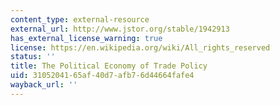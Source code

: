 ```yaml
---
content_type: external-resource
external_url: http://www.jstor.org/stable/1942913
has_external_license_warning: true
license: https://en.wikipedia.org/wiki/All_rights_reserved
status: ''
title: The Political Economy of Trade Policy
uid: 31052041-65af-40d7-afb7-6d44664fafe4
wayback_url: ''
---
```


